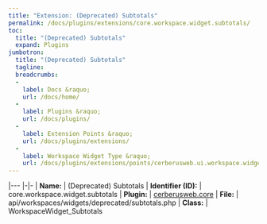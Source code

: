 ```yaml
---
title: "Extension: (Deprecated) Subtotals"
permalink: /docs/plugins/extensions/core.workspace.widget.subtotals/
toc:
  title: "(Deprecated) Subtotals"
  expand: Plugins
jumbotron:
  title: "(Deprecated) Subtotals"
  tagline: 
  breadcrumbs:
  -
    label: Docs &raquo;
    url: /docs/home/
  -
    label: Plugins &raquo;
    url: /docs/plugins/
  -
    label: Extension Points &raquo;
    url: /docs/plugins/extensions/
  -
    label: Workspace Widget Type &raquo;
    url: /docs/plugins/extensions/points/cerberusweb.ui.workspace.widget
---
```


|---
|-|-
| **Name:** | (Deprecated) Subtotals
| **Identifier (ID):** | core.workspace.widget.subtotals
| **Plugin:** | [cerberusweb.core](/docs/plugins/cerberusweb.core/)
| **File:** | api/workspaces/widgets/deprecated/subtotals.php
| **Class:** | WorkspaceWidget_Subtotals

